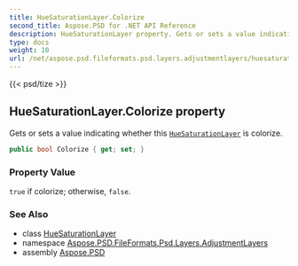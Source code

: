 ```yaml
---
title: HueSaturationLayer.Colorize
second_title: Aspose.PSD for .NET API Reference
description: HueSaturationLayer property. Gets or sets a value indicating whether this HueSaturationLayer is colorize
type: docs
weight: 10
url: /net/aspose.psd.fileformats.psd.layers.adjustmentlayers/huesaturationlayer/colorize/
---
```

{{< psd/tize >}}
## HueSaturationLayer.Colorize property

Gets or sets a value indicating whether this [`HueSaturationLayer`](../) is colorize.

```csharp
public bool Colorize { get; set; }
```

### Property Value

`true` if colorize; otherwise, `false`.

### See Also

* class [HueSaturationLayer](../)
* namespace [Aspose.PSD.FileFormats.Psd.Layers.AdjustmentLayers](../../huesaturationlayer/)
* assembly [Aspose.PSD](../../../)


